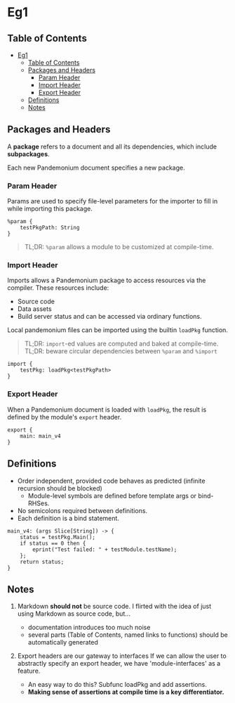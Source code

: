# Eg1

## Table of Contents
- [Eg1](#eg1)
  - [Table of Contents](#table-of-contents)
  - [Packages and Headers](#packages-and-headers)
    - [Param Header](#param-header)
    - [Import Header](#import-header)
    - [Export Header](#export-header)
  - [Definitions](#definitions)
  - [Notes](#notes)

## Packages and Headers

A **package** refers to a document and all its dependencies, which include
**subpackages**. 

Each new Pandemonium document specifies a new package.

### Param Header

Params are used to specify file-level parameters for the importer to fill in
while importing this package.

```
%param {
    testPkgPath: String
}
```

> TL;DR: `%param` allows a module to be customized at compile-time.

### Import Header

Imports allows a Pandemonium package to access resources via the compiler.
These resources include:
- Source code
- Data assets
- Build server status
and can be accessed via ordinary functions.

Local pandemonium files can be imported using the builtin `loadPkg` function.

> TL;DR: `import`-ed values are computed and baked at compile-time.
> TL;DR: beware circular dependencies between `%param` and `%import`

```
import {
    testPkg: loadPkg<testPkgPath>
}
```

### Export Header

When a Pandemonium document is loaded with `loadPkg`, the result is defined by the module's
`export` header.

```
export {
    main: main_v4
}
```

## Definitions

- Order independent, provided code behaves as predicted (infinite recursion should be blocked)
  - Module-level symbols are defined before template args or bind-RHSes.
- No semicolons required between definitions.
- Each definition is a bind statement.

```
main_v4: (args Slice[String]) -> {
    status = testPkg.Main();
    if status == 0 then {
        eprint("Test failed: " + testModule.testName);
    };
    return status;
}
```

## Notes

1. Markdown **should not** be source code.
   I flirted with the idea of just using Markdown as source code, but...
    - documentation introduces too much noise
    - several parts (Table of Contents, named links to functions) should be automatically generated

2. Export headers are our gateway to interfaces
   If we can allow the user to abstractly specify an export header, we have 'module-interfaces' as a feature.
    - An easy way to do this? Subfunc loadPkg and add assertions.
    - **Making sense of assertions at compile time is a key differentiator.**